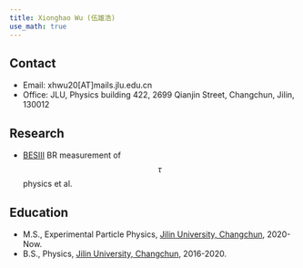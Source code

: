 ```yaml
---
title: Xionghao Wu (伍雄浩)
use_math: true
---
```


## Contact
- Email: xhwu20[AT]mails.jlu.edu.cn
- Office: JLU, Physics building 422, 2699 Qianjin Street, Changchun, Jilin, 130012

## Research
- [BESIII](http://bes3.ihep.ac.cn)  BR measurement of $$\tau$$ physics et al.

## Education

- M.S., Experimental Particle Physics, [Jilin University, Changchun](https://phy.jlu.edu.cn/), 2020-Now.
- B.S., Physics, [Jilin University, Changchun](https://phy.jlu.edu.cn/), 2016-2020.

